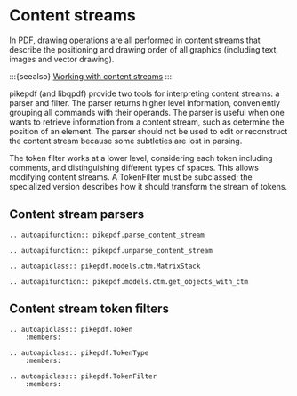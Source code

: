 # Content streams

In PDF, drawing operations are all performed in content streams that describe
the positioning and drawing order of all graphics (including text, images and
vector drawing).

:::{seealso}
[Working with content streams](#working-with-content-streams)
:::

pikepdf (and libqpdf) provide two tools for interpreting content streams:
a parser and filter. The parser returns higher level information, conveniently
grouping all commands with their operands. The parser is useful when one wants
to retrieve information from a content stream, such as determine the position
of an element. The parser should not be used to edit or reconstruct the content
stream because some subtleties are lost in parsing.

The token filter works at a lower level, considering each token including
comments, and distinguishing different types of spaces. This allows modifying
content streams. A TokenFilter must be subclassed; the specialized version
describes how it should transform the stream of tokens.

## Content stream parsers

```{eval-rst}
.. autoapifunction:: pikepdf.parse_content_stream
```

```{eval-rst}
.. autoapifunction:: pikepdf.unparse_content_stream
```

```{eval-rst}
.. autoapiclass:: pikepdf.models.ctm.MatrixStack
```

```{eval-rst}
.. autoapifunction:: pikepdf.models.ctm.get_objects_with_ctm
```

## Content stream token filters

```{eval-rst}
.. autoapiclass:: pikepdf.Token
    :members:
```

```{eval-rst}
.. autoapiclass:: pikepdf.TokenType
    :members:
```

```{eval-rst}
.. autoapiclass:: pikepdf.TokenFilter
    :members:
```
